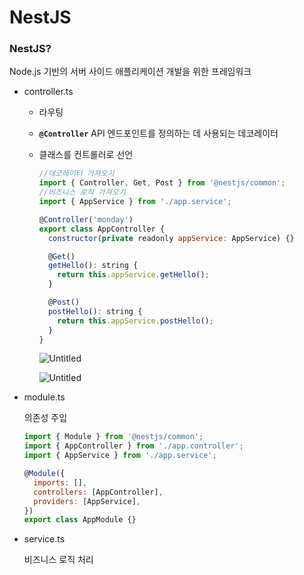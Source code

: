 # NestJS

### NestJS?

Node.js 기반의 서버 사이드 애플리케이션 개발을 위한 프레임워크

- controller.ts
    - 라우팅
    - **`@Controller`** API 엔드포인트를 정의하는 데 사용되는 데코레이터
    - 클래스를 컨트롤러로 선언
        
        ```jsx
        //데코레이터 가져오기
        import { Controller, Get, Post } from '@nestjs/common';
        //비즈니스 로직 가져오기
        import { AppService } from './app.service';
        
        @Controller('monday')
        export class AppController {
          constructor(private readonly appService: AppService) {}
        
          @Get()
          getHello(): string {
            return this.appService.getHello();
          }
        
          @Post()
          postHello(): string {
            return this.appService.postHello();
          }
        }
        ```
        
        ![Untitled](https://s3-us-west-2.amazonaws.com/secure.notion-static.com/8e05bcab-4915-4df5-97de-a43b34e3f644/Untitled.png)
        
        ![Untitled](https://s3-us-west-2.amazonaws.com/secure.notion-static.com/fd43dbdb-c2b2-45ee-b0d9-4825457685f2/Untitled.png)
        
- module.ts
    
    의존성 주입 
    
    ```jsx
    import { Module } from '@nestjs/common';
    import { AppController } from './app.controller';
    import { AppService } from './app.service';
    
    @Module({
      imports: [],
      controllers: [AppController],
      providers: [AppService], 
    })
    export class AppModule {}
    ```
    
- service.ts
    
    비즈니스 로직 처리
